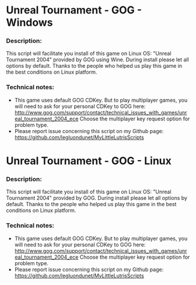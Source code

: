 # Unreal Tournament - GOG - Windows

### Description:
This script will facilitate you install of this game on Linux OS:
"Unreal Tournament 2004" provided by GOG using Wine.
During install please let all options by default.
Thanks to the people who helped us play this game in the best conditions on Linux platform.

### Technical notes:
- This game uses default GOG CDKey. But to play multiplayer games, you will need to ask for your personal CDKey to GOG here:
http://www.gog.com/support/contact/technical_issues_with_games/unreal_tournament_2004_ece
Choose the multiplayer key request option for problem type.
- Please report issue concerning this script on my Github page:
https://github.com/legluondunet/MyLittleLutrisScripts

# Unreal Tournament - GOG - Linux

### Description:
This script will facilitate you install of this game on Linux OS:
"Unreal Tournament 2004" provided by GOG.
During install please let all options by default.
Thanks to the people who helped us play this game in the best conditions on Linux platform.

### Technical notes:
- This game uses default GOG CDKey. But to play multiplayer games, you will need to ask for your personal CDKey to GOG here:
http://www.gog.com/support/contact/technical_issues_with_games/unreal_tournament_2004_ece
Choose the multiplayer key request option for problem type.
- Please report issue concerning this script on my Github page:
https://github.com/legluondunet/MyLittleLutrisScripts
